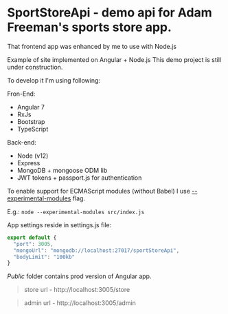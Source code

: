 # SportStoreApi - demo api for Adam Freeman's sports store app. 
That frontend app was enhanced by me to use with Node.js

Example of site implemented on Angular + Node.js
This demo project is still under construction.

To develop it I'm using following:

Fron-End:
* Angular 7
* RxJs
* Bootstrap
* TypeScript

Back-end:
* Node (v12)
* Express
* MongoDB + mongoose ODM lib
* JWT tokens + passport.js for authentication

To enable support for ECMAScript modules (without Babel) I use [--experimental-modules](https://nodejs.org/api/esm.html#esm_ecmascript_modules) flag.

E.g.: ```node --experimental-modules src/index.js```

App settings reside in settings.js file:

```javascript
export default {
  "port": 3005,
  "mongoUrl": "mongodb://localhost:27017/sportStoreApi",
  "bodyLimit": "100kb"
}
```
*Public* folder contains prod version of Angular app.

> store url - http://localhost:3005/store

> admin url - http://localhost:3005/admin




